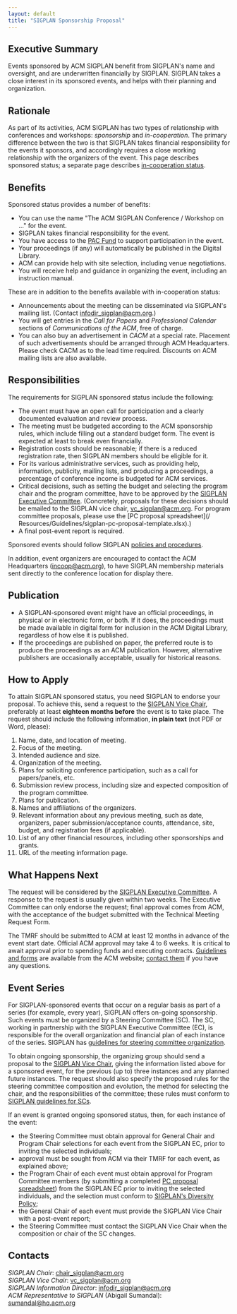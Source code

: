 ```yaml
---
layout: default
title: "SIGPLAN Sponsorship Proposal"
---
```

Executive Summary
-----------------

Events sponsored by ACM SIGPLAN benefit from SIGPLAN's name and
oversight, and are underwritten financially by SIGPLAN. SIGPLAN takes
a close interest in its sponsored events, and helps with their
planning and organization.

Rationale
---------

As part of its activities, ACM SIGPLAN has two types of relationship
with conferences and workshops: *sponsorship* and *in-cooperation*. The
primary difference between the two is that SIGPLAN takes financial
responsibility for the events it sponsors, and accordingly requires 
a close working relationship with the organizers of the event. This page
describes sponsored status; a separate page describes
[in-cooperation status](/Resources/Proposals/Cooperated).

Benefits
--------

Sponsored status provides a number of benefits:

- You can use the name "The ACM SIGPLAN Conference / Workshop on ..." for
  the event. <!--- BCP: What about "symposium? What about other permutations
  of these words? --->
- SIGPLAN takes financial responsibility for the event.
- You have access to the [PAC Fund](/PAC) to support participation in the event.
- Your proceedings (if any) will automatically be published in the Digital Library.
- ACM can provide help with site selection, including venue negotiations.
- You will receive help and guidance in organizing the event,
  including an instruction manual.  <!--- BCP: Where is this instruction
  manual? Why don't we just make it available to everybody and link it here? --->

These are in addition to the benefits available with in-cooperation status:

- Announcements about the meeting can be disseminated via
  SIGPLAN's mailing list. (Contact [infodir\_sigplan@acm.org](mailto:infodir_sigplan@acm.org?subject=SIGPLAN%20Mailing%20List).)
- You will get entries in the _Call for Papers_
  and _Professional Calendar_ sections of _Communications of the ACM_, free of charge.
- You can also buy an advertisement in _CACM_ at a special rate. Placement
  of such advertisements should be arranged through ACM Headquarters. Please
  check CACM as to the lead time required. Discounts on ACM mailing lists
  are also available.

Responsibilities
----------------

The requirements for SIGPLAN sponsored status
include the following:

- The event must have an open call for participation and a clearly
  documented evaluation and review process.
- The meeting must be budgeted according to the ACM sponsorship rules,
  which include filling out a standard budget form. The event is
  expected at least to break even financially.
- Registration costs should be reasonable; if there is a reduced
  registration rate, then SIGPLAN members should be eligible for it.
- For its various administrative services, such as providing help,
  information, publicity, mailing lists, and producing a proceedings,
  a percentage of conference income is budgeted for ACM services.
- Critical decisions, such as setting the budget and selecting the
  program chair and the program committee, have to be approved by
  the [SIGPLAN Executive Committee](/ContactUs).  (Concretely, proposals for these decisions should be emailed to the SIGPLAN vice chair, [vc\_sigplan@acm.org](mailto:vc_sigplan@acm.org).  For program committee proposals, please use the [PC proposal spreadsheet](/        Resources/Guidelines/sigplan-pc-proposal-template.xlsx).)
- A final post-event report is required.  

Sponsored events should follow 
SIGPLAN [policies and procedures](/Resources/Guidelines/ConferenceOrganizers).

In addition, event organizers are encouraged to contact the ACM
Headquarters ([incoop@acm.org](mailto:incoop@acm.org)), to have
SIGPLAN membership materials sent directly to the conference
location for display there.   

Publication
-----------

-   A SIGPLAN-sponsored event might have an official
    proceedings, in physical or in electronic form, or both. If it
    does, the proceedings must be made available in digital form for
    inclusion in the ACM Digital Library, regardless of how else it is
    published.  
-   If the proceedings are published on paper, the preferred route
    is to produce the proceedings as an ACM publication. However,
    alternative publishers are occasionally acceptable, usually for
    historical reasons.  

How to Apply
------------

To attain SIGPLAN sponsored status, you need SIGPLAN to endorse your proposal.
To achieve this, send a request to the
[SIGPLAN Vice Chair](mailto:vc_sigplan@acm.org),
preferably at least **eighteen months before** the event is to take
place. The request should include the following information, **in plain text** (not PDF or Word, please):

1.  Name, date, and location of meeting.
2.  Focus of the meeting.
3.  Intended audience and size.
4.  Organization of the meeting.
5.  Plans for soliciting conference participation, such as a call
    for papers/panels, etc.
6.  Submission review process, including size and expected
    composition of the program committee.
7.  Plans for publication.
8.  Names and affiliations of the organizers.
9.  Relevant information about any previous meeting,
    such as date, organizers, paper submission/acceptance counts,
    attendance, site, budget, and registration fees
    (if applicable).
10. List of any other financial resources, including other
    sponsorships and grants.
11. URL of the meeting information page.  

What Happens Next
-----------------

The request will be considered by the
[SIGPLAN Executive Committee](/ContactUs). A response to
the request is usually given within two weeks. The Executive Committee
can only endorse the request; final approval
comes from ACM, with the acceptance of the budget submitted with the
Technical Meeting Request Form.

The TMRF should be submitted to ACM at least 12 months in advance of
the event start date. Official ACM approval may take 4 to 6 weeks. It
is critical to await approval prior to spending funds and executing
contracts.
[Guidelines and forms](http://www.acm.org/sigs/volunteer_resources/conference_manual/manual_read_me)
are available from the ACM website; 
[contact them](mailto:paf_tmrf@acm.org) if you have any questions.


Event Series
------------

For SIGPLAN-sponsored events that occur on a
regular basis as part of a series (for example, every year),
SIGPLAN offers on-going sponsorship. Such events must be
organized by a Steering Committee (SC). The SC, working
in partnership with the SIGPLAN Executive Committee (EC), is
responsible for the overall organization and financial plan of each
instance of the series. SIGPLAN has
[guidelines for steering committee organization](/Resources/Guidelines/SCommittee).  

To obtain ongoing sponsorship, the organizing group should send a
proposal to the [SIGPLAN Vice Chair](mailto:vc_sigplan@acm.org),
giving the information listed above for a sponsored event, for the
previous (up to) three instances and any planned future instances.
The request should also specify the proposed rules for the steering
committee composition and evolution, the method for selecting the
chair, and the responsibilities of the committee; these rules must
conform to [SIGPLAN guidelines for SCs](http://www.sigplan.org/Resources/Guidelines/SCommittee).

If an event is granted ongoing sponsored status, then, for each instance of
the event:

-   the Steering Committee must obtain approval for General Chair and
    Program Chair selections for each event from the SIGPLAN EC, prior to
    inviting the selected individuals;
-   approval must be sought from ACM via their TMRF for each event,
    as explained above;
-   the Program Chair of each event must obtain approval for Program Committee
    members (by submitting a completed
    [PC proposal 
    spreadsheet](/Resources/Guidelines/sigplan-pc-proposal-template.xlsx))
    from the SIGPLAN EC prior to inviting the selected individuals, and the
    selection must conform to
    [SIGPLAN's Diversity Policy](/Resources/Policies/Diversity);
-   the General Chair of each event must provide the SIGPLAN Vice
    Chair with a post-event report;
-   the Steering Committee must contact the SIGPLAN Vice Chair when
    the composition or chair of the SC changes.  

Contacts
--------

_SIGPLAN Chair_:
[chair\_sigplan@acm.org](mailto:chair_sigplan@acm.org)  
_SIGPLAN Vice Chair_:
[vc\_sigplan@acm.org](mailto:vc_sigplan@acm.org)  
_SIGPLAN Information Director_:
[infodir\_sigplan@acm.org](mailto:infodir_sigplan@acm.org?subject=Conference%20Information)  
_ACM Representative to SIGPLAN_ (Abigail Sumandal):
[sumandal@hq.acm.org](mailto:sumandal@hq.acm.org)
